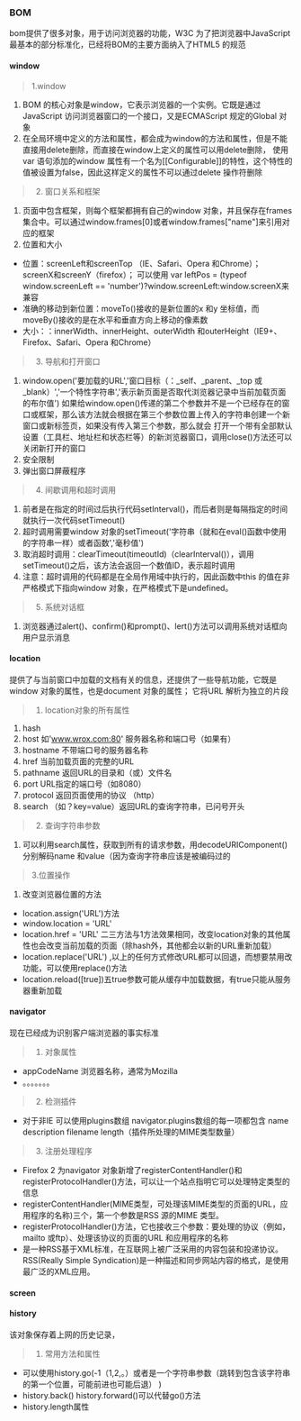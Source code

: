 ### BOM

bom提供了很多对象，用于访问浏览器的功能，W3C 为了把浏览器中JavaScript 最基本的部分标准化，已经将BOM的主要方面纳入了HTML5 的规范

#### window
> 1.window

1. BOM 的核心对象是window，它表示浏览器的一个实例。它既是通过JavaScript 访问浏览器窗口的一个接口，又是ECMAScript 规定的Global 对象
2. 在全局环境中定义的方法和属性，都会成为window的方法和属性，但是不能直接用delete删除，而直接在window上定义的属性可以用delete删除，
   使用var 语句添加的window 属性有一个名为[[Configurable]]的特性，这个特性的值被设置为false，因此这样定义的属性不可以通过delete 操作符删除

> 2. 窗口关系和框架

1. 页面中包含框架，则每个框架都拥有自己的window 对象，并且保存在frames 集合中。可以通过window.frames[0]或者window.frames["name"]来引用对应的框架
2. 位置和大小
* 位置：screenLeft和screenTop （IE、Safari、Opera 和Chrome）；
        screenX和screenY（firefox）；
        可以使用 var leftPos = (typeof window.screenLeft == 'number')?window.screenLeft:window.screenX来兼容
* 准确的移动到新位置：moveTo()接收的是新位置的x 和y 坐标值，而moveBy()接收的是在水平和垂直方向上移动的像素数
* 大小：：innerWidth、innerHeight、outerWidth 和outerHeight（IE9+、Firefox、Safari、Opera 和Chrome）       
          
> 3. 导航和打开窗口
 
 1. window.open('要加载的URL','窗口目标（：_self、_parent、_top 或_blank）','一个特性字符串','表示新页面是否取代浏览器记录中当前加载页面的布尔值')
 如果给window.open()传递的第二个参数并不是一个已经存在的窗口或框架，那么该方法就会根据在第三个参数位置上传入的字符串创建一个新窗口或新标签页，如果没有传入第三个参数，那么就会
打开一个带有全部默认设置（工具栏、地址栏和状态栏等）的新浏览器窗口，调用close()方法还可以关闭新打开的窗口
2. 安全限制
3. 弹出窗口屏蔽程序

> 4. 间歇调用和超时调用

1. 前者是在指定的时间过后执行代码setInterval()，而后者则是每隔指定的时间就执行一次代码setTimeout()
2. 超时调用需要window 对象的setTimeout('字符串（就和在eval()函数中使用的字符串一样）或者函数','毫秒值')
3. 取消超时调用：clearTimeout(timeoutId)（clearInterval()），调用setTimeout()之后，该方法会返回一个数值ID，表示超时调用
4. 注意：超时调用的代码都是在全局作用域中执行的，因此函数中this 的值在非严格模式下指向window 对象，在严格模式下是undefined。


> 5. 系统对话框

1. 浏览器通过alert()、confirm()和prompt()、lert()方法可以调用系统对话框向用户显示消息

#### location

提供了与当前窗口中加载的文档有关的信息，还提供了一些导航功能，它既是window 对象的属性，也是document 对象的属性；
它将URL 解析为独立的片段

> 1. location对象的所有属性

1. hash 
2. host 如'www.wrox.com:80' 服务器名称和端口号（如果有）   
3. hostname 不带端口号的服务器名称
4. href 当前加载页面的完整的URL
5. pathname 返回URL的目录和（或）文件名
6. port URL指定的端口号（如8080）
7. protocol 返回页面使用的协议 （http）
8. search （如？key=value）返回URL的查询字符串，已问号开头

> 2. 查询字符串参数

1. 可以利用search属性，获取到所有的请求参数，用decodeURIComponent()分别解码name 和value（因为查询字符串应该是被编码过的

> 3.位置操作 

1. 改变浏览器位置的方法
* location.assign('URL')方法
* window.location = 'URL'
* location.href = 'URL'
二三方法与1方法效果相同，改变location对象的其他属性也会改变当前加载的页面（除hash外，其他都会以新的URL重新加载）
* location.replace('URL') ,以上的任何方式修改URL都可以回退，而想要禁用改功能，可以使用replace()方法
* location.reload([true])五true参数可能从缓存中加载数据，有true只能从服务器重新加载

#### navigator
现在已经成为识别客户端浏览器的事实标准

> 1. 对象属性

* appCodeName 浏览器名称，通常为Mozilla
* 。。。。。。。

> 2. 检测插件

* 对于非IE 可以使用plugins数组 navigator.plugins数组的每一项都包含 name description filename length（插件所处理的MIME类型数量）

> 3. 注册处理程序

* Firefox 2 为navigator 对象新增了registerContentHandler()和registerProtocolHandler()方法，可以让一个站点指明它可以处理特定类型的信息
* registerContentHandler(MIME类型，可处理该MIME类型的页面的URL，应用程序的名称)三个，第一个参数是RSS 源的MIME 类型。
* registerProtocolHandler()方法，它也接收三个参数：要处理的协议（例如，mailto 或ftp）、处理该协议的页面的URL 和应用程序的名称
* 是一种RSS基于XML标准，在互联网上被广泛采用的内容包装和投递协议。RSS(Really Simple Syndication)是一种描述和同步网站内容的格式，是使用最广泛的XML应用。


#### screen



#### history
该对象保存着上网的历史记录，

> 1. 常用方法和属性

* 可以使用history.go(-1（1,2,。）或者是一个字符串参数（跳转到包含该字符串的第一个位置，可能前进也可能后退） )
* history.back() history.forward()可以代替go()方法
* history.length属性








